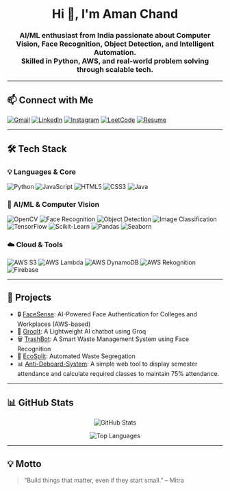 <h1 align="center">Hi 👋, I'm Aman Chand</h1>

<h3 align="center">
  AI/ML enthusiast from India passionate about Computer Vision, Face Recognition, Object Detection, and Intelligent Automation.
  <br/>
  Skilled in Python, AWS, and real-world problem solving through scalable tech.
</h3>

---

## 📫 Connect with Me

[![Gmail](https://img.shields.io/badge/Gmail-amanchand8726@gmail.com-D14836?style=for-the-badge&logo=gmail&logoColor=white)](mailto:amanchand8726@gmail.com)
[![LinkedIn](https://img.shields.io/badge/LinkedIn-amanchand01-0077B5?style=for-the-badge&logo=linkedin&logoColor=white)](https://linkedin.com/in/amanchand01)
[![Instagram](https://img.shields.io/badge/Instagram-amanrudra01-E4405F?style=for-the-badge&logo=instagram&logoColor=white)](https://instagram.com/amanrudra01)
[![LeetCode](https://img.shields.io/badge/LeetCode-amanchand8726-FFA116?style=for-the-badge&logo=leetcode&logoColor=white)](https://leetcode.com/amanchand8726/)
[![Resume](https://img.shields.io/badge/Resume-View-blue?style=for-the-badge&logo=googledrive&logoColor=white)](https://drive.google.com/file/d/1ujXVo6xdaPFdk4lZW8tgoFmiHbvzFH7J/view?usp=drive_link)

---

## 🛠️ Tech Stack

### 💡 Languages & Core
![Python](https://img.shields.io/badge/Python-3776AB?style=for-the-badge&logo=python&logoColor=white)
![JavaScript](https://img.shields.io/badge/JavaScript-F7DF1E?style=for-the-badge&logo=javascript&logoColor=black)
![HTML5](https://img.shields.io/badge/HTML5-e34c26?style=for-the-badge&logo=html5&logoColor=white)
![CSS3](https://img.shields.io/badge/CSS3-264de4?style=for-the-badge&logo=css3&logoColor=white)
![Java](https://img.shields.io/badge/Java-ED8B00?style=for-the-badge&logo=java&logoColor=white)

### 🧠 AI/ML & Computer Vision
![OpenCV](https://img.shields.io/badge/OpenCV-27338e?style=for-the-badge&logo=opencv&logoColor=white)
![Face Recognition](https://img.shields.io/badge/Face_Recognition-vision-blueviolet?style=for-the-badge)
![Object Detection](https://img.shields.io/badge/Object_Detection-AI-blue?style=for-the-badge)
![Image Classification](https://img.shields.io/badge/Image_Classification-ML-green?style=for-the-badge)
![TensorFlow](https://img.shields.io/badge/TensorFlow-FF6F00?style=for-the-badge&logo=tensorflow&logoColor=white)
![Scikit-Learn](https://img.shields.io/badge/Scikit--Learn-F7931E?style=for-the-badge&logo=scikit-learn&logoColor=white)
![Pandas](https://img.shields.io/badge/Pandas-150458?style=for-the-badge&logo=pandas&logoColor=white)
![Seaborn](https://img.shields.io/badge/Seaborn-0769AD?style=for-the-badge&logo=python&logoColor=white)

### ☁️ Cloud & Tools
![AWS S3](https://img.shields.io/badge/AWS_S3-569A31?style=for-the-badge&logo=amazon-s3&logoColor=white)
![AWS Lambda](https://img.shields.io/badge/AWS_Lambda-FF9900?style=for-the-badge&logo=aws-lambda&logoColor=white)
![AWS DynamoDB](https://img.shields.io/badge/DynamoDB-4053D6?style=for-the-badge&logo=amazon-dynamodb&logoColor=white)
![AWS Rekognition](https://img.shields.io/badge/AWS_Rekognition-orange?style=for-the-badge&logo=amazon-aws&logoColor=white)
![Firebase](https://img.shields.io/badge/Firebase-FFCA28?style=for-the-badge&logo=firebase&logoColor=black)

---

## 🔭 Projects
- 🔒 [FaceSense](https://github.com/amanrudra01/FaceSense): AI-Powered Face Authentication for Colleges and Workplaces (AWS-based)
- 🤖 [GroqIt](https://github.com/amanrudra01/GroqIt): A Lightweight AI chatbot using Groq
- 🗑️ [TrashBot](https://github.com/amanrudra01/Trash-Bot): A Smart Waste Management System using Face Recognition 
- 🚗 [EcoSplit](https://github.com/amanrudra01/EcoSplit): Automated Waste Segregation  
- 📊 [Anti-Deboard-System](https://github.com/amanrudra01/Anti-Deboard-System-OR-Attendance-Tracker): A simple web tool to display semester attendance and calculate required classes to maintain 75% attendance.


---

## 📊 GitHub Stats

<p align="center">
  <img src="https://github-readme-stats.vercel.app/api?username=amanrudra01&show_icons=true&theme=tokyonight" alt="GitHub Stats" />
</p>

<p align="center">
  <img src="https://github-readme-stats.vercel.app/api/top-langs/?username=amanrudra01&layout=compact&theme=tokyonight" alt="Top Languages" />
</p>

---

## 💡 Motto

> “Build things that matter, even if they start small.” – Mitra
